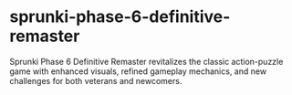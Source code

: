 # sprunki-phase-6-definitive-remaster
Sprunki Phase 6 Definitive Remaster revitalizes the classic action-puzzle game with enhanced visuals, refined gameplay mechanics, and new challenges for both veterans and newcomers.
